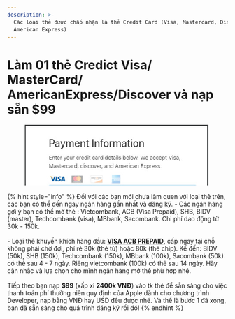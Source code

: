 ```yaml
---
description: >-
  Các loại thẻ được chấp nhận là thẻ Credit Card (Visa, Mastercard, Discover,
  American Express)
---
```


# Làm 01 thẻ Credict Visa/ MasterCard/ AmericanExpress/Discover và nạp sẵn $99

<figure><img src="../.gitbook/assets/image (36) (2).png" alt=""><figcaption></figcaption></figure>

{% hint style="info" %}
Đối với các bạn mới chưa làm quen với loại thẻ trên, các bạn có thể đến ngay ngân hàng gần nhất và đăng ký. - Các ngân hàng gợi ý bạn có thể mở thẻ : Vietcombank, ACB (Visa Prepaid), SHB, BIDV (master), Techcombank (visa), MBbank, Sacombank. Chi phí dao động từ 30k - 150k.\
\
\- Loại thẻ khuyến khích hàng đầu: [**VISA ACB PREPAID**](http://acb.com.vn/vn/personal/the/the-tra-truoc/visa-prepaid), cấp ngay tại chỗ không phải chờ đợi, phí rẻ 30k (thẻ từ) hoặc 80k (thẻ chip). Kế đến: BIDV (50k), SHB (150k), Techcombank (150k), MBbank (100k), Sacombank (50k) có thẻ sau 4 - 7 ngày. Riêng vietcombank (100k) có thẻ sau 14 ngày. Hãy cân nhắc và lựa chọn cho mình ngân hàng mở thẻ phù hợp nhé.\
\
Tiếp theo bạn nạp **$99** (xấp xỉ **2400k VNĐ**) vào tk thẻ để sẵn sàng cho việc thanh toán phí thường niên quy định của Apple dành cho chương trình Developer, nạp bằng VNĐ hay USD đều được nhé. Và thế là bước 1 đã xong, bạn đã sẵn sàng cho quá trình đăng ký rồi đó!
{% endhint %}

